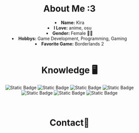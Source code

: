<body>
  <center>
<h1 align="center">About Me :3</h1>
<li>
  <b>Name:</b> Kira
</li>
<li>
  <b>I Love:</b> anime, osu
</li>
<li>
  <b>Gender:</b> Female 🏳️‍⚧️
</li>
<li>
  <b>Hobbys:</b> Game Development, Programming, Gaming
</li>
<li>
  <b>Favorite Game:</b> Borderlands 2
</li>
<br>
<h1 align="center">Knowledge 🖥️</h1>
<p align="center"><img alt="Static Badge" src="https://img.shields.io/badge/C%23-%23512BD4?style=for-the-badge&logo=csharp&labelColor=%23512BD4&link=https%3A%2F%2Fgithub.com%2FIleriayo%2Fmarkdown-badges">
 <img alt="Static Badge" src="https://img.shields.io/badge/C%2B%2B-green?style=for-the-badge&logo=cplusplus&link=https%3A%2F%2Fgithub.com%2FIleriayo%2Fmarkdown-badges"> <img alt="Static Badge" src="https://img.shields.io/badge/JS-%234B4B77?style=for-the-badge&logo=javascript&labelColor=%234B4B77&link=https%3A%2F%2Fgithub.com%2FIleriayo%2Fmarkdown-badges"> <img alt="Static Badge" src="https://img.shields.io/badge/Lua-%232C2D72?style=for-the-badge&logo=lua&link=https%3A%2F%2Fgithub.com%2FIleriayo%2Fmarkdown-badges">
 <br>
<img alt="Static Badge" src="https://img.shields.io/badge/ADOBE%20AFTER%20EFFECTS-%230058CC?style=for-the-badge&logo=adobeaftereffects&link=https%3A%2F%2Fgithub.com%2FIleriayo%2Fmarkdown-badges"> <img alt="Static Badge" src="https://img.shields.io/badge/HTML5-%23E34F26?style=for-the-badge&logo=html5&logoColor=%23FFFFFF&link=https%3A%2F%2Fgithub.com%2FIleriayo%2Fmarkdown-badges"> <img alt="Static Badge" src="https://img.shields.io/badge/css3-%231572B6?style=for-the-badge&logo=html5&logoColor=%23FFFFFF&link=https%3A%2F%2Fgithub.com%2FIleriayo%2Fmarkdown-badges">
</p>
<br>
<h1 align="center">Contact📇</h1>
</body>
